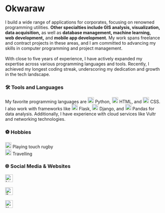 <div align="left">


<h1>Okwaraw</h1>

<p>
    I build a wide range of applications for corporates, focusing on renowned programming utilities. 
    <strong>Other specialties include GIS analysis, visualization, data acquisition,</strong> as well as <strong>database management, machine learning, web development,</strong> and <strong>mobile app development.</strong> My work spans freelance and contract projects in these areas, and I am committed to advancing my skills in computer programming and project management.
    <br><br>
    With close to five years of experience, I have actively expanded my expertise across various programming languages and tools. Recently, I achieved my longest coding streak, underscoring my dedication and growth in the tech landscape.
</p>

###

<h3>🛠 Tools and Languages</h3>

<div>
    My favorite programming languages are 
    <img src="https://cdn.jsdelivr.net/gh/devicons/devicon/icons/python/python-original-wordmark.svg" height="20" alt="Python logo" /> Python, 
    <img src="https://cdn.jsdelivr.net/gh/devicons/devicon/icons/html5/html5-original-wordmark.svg" height="20" alt="HTML logo" /> HTML, and 
    <img src="https://cdn.jsdelivr.net/gh/devicons/devicon/icons/css3/css3-original-wordmark.svg" height="20" alt="CSS logo" /> CSS. 
    I also work with frameworks like 
    <img src="https://cdn.jsdelivr.net/gh/devicons/devicon/icons/flask/flask-original-wordmark.svg" height="20" alt="Flask logo" /> Flask, 
    <img src="https://cdn.jsdelivr.net/gh/devicons/devicon/icons/django/django-original.svg" height="20" alt="Django logo" /> Django, and 
    <img src="https://cdn.jsdelivr.net/gh/devicons/devicon/icons/pandas/pandas-original-wordmark.svg" height="20" alt="Pandas logo" /> Pandas for data analysis. 
    Additionally, I have experience with cloud services like Vultr and networking technologies.
</div>

###

<h3>⚽ Hobbies</h3>
  <img src="https://img.shields.io/static/v1?message=Rugby&logo=rugby&label=&color=555&logoColor=white&labelColor=&style=for-the-badge" height="20" alt="Rugby icon" /> Playing touch rugby<br>
  <img src="https://img.shields.io/static/v1?message=Traveling&logo=travel&label=&color=555&logoColor=white&labelColor=&style=for-the-badge" height="20" alt="Traveling icon" /> Travelling
</p>

###

<h3>🌐 Social Media & Websites</h3>

<p>
  <a href="https://linkedin.com/in/your-linkedin" target="_blank">
    <img src="https://img.shields.io/static/v1?message=LinkedIn&logo=linkedin&label=&color=0077B5&logoColor=white&labelColor=&style=for-the-badge" height="25" alt="LinkedIn logo" />
  </a>
  <br><br>
  <a href="https://twitter.com/your-twitter-handle" target="_blank">
    <img src="https://img.shields.io/static/v1?message=Twitter&logo=twitter&label=&color=1DA1F2&logoColor=white&labelColor=&style=for-the-badge" height="25" alt="Twitter logo" />
  </a>
  <br><br>
  <a href="https://youtube.com/your-youtube-channel" target="_blank">
    <img src="https://img.shields.io/static/v1?message=YouTube&logo=youtube&label=&color=FF0000&logoColor=white&labelColor=&style=for-the-badge" height="25" alt="YouTube logo" />
  </a>
</p>

###

</div>
